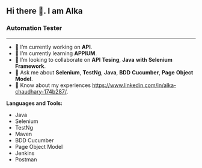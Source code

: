   Hi there 👋. I am Alka
--------------------------------------------------------------------------------------------------------------------------------------------------------------------------
### Automation Tester
--------------------------------------------------------------------------------------------------------------------------------------------------------------------------

- 🔭 I’m currently working on **API**.
- 🌱 I’m currently learning **APPIUM**.
- 👯 I’m looking to collaborate on **API** **Tesing**, **Java** **with** **Selenium** **Framework**.
- 💬 Ask me about **Selenium**, **TestNg**, **Java**, **BDD** **Cucumber**, **Page** **Object** **Model**.
- 📄 Know about my experiences https://www.linkedin.com/in/alka-chaudhary-174b287/.

**Languages and Tools:**

- Java
- Selenium
- TestNg
- Maven
- BDD Cucumber
- Page Object Model
- Jenkins
- Postman

<!--
**AlkaChaudhary/AlkaChaudhary** is a ✨ _special_ ✨ repository because its `README.md` (this file) appears on your GitHub profile.

Here are some ideas to get you started:


-->
